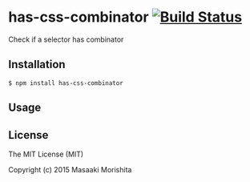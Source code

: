# has-css-combinator [![Build Status](https://travis-ci.org/morishitter/has-css-combinator.svg)](https://travis-ci.org/morishitter/has-css-combinator)

Check if a selector has combinator

## Installation

```shell
$ npm install has-css-combinator
```

## Usage

## License

The MIT License (MIT)

Copyright (c) 2015 Masaaki Morishita
